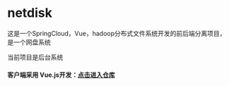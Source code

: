 # netdisk
这是一个SpringCloud，Vue，hadoop分布式文件系统开发的前后端分离项目，是一个网盘系统

当前项目是后台系统

#### 客户端采用 Vue.js开发：[点击进入仓库](https://github.com/yuzhi-jiang/netdisk-client)
